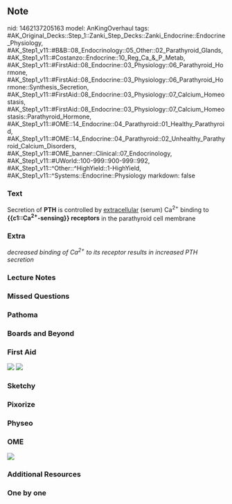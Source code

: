 ## Note
nid: 1462137205163
model: AnKingOverhaul
tags: #AK_Original_Decks::Step_1::Zanki_Step_Decks::Zanki_Endocrine::Endocrine_Physiology, #AK_Step1_v11::#B&B::08_Endocrinology::05_Other::02_Parathyroid_Glands, #AK_Step1_v11::#Costanzo::Endocrine::10_Reg_Ca_&_P_Metab, #AK_Step1_v11::#FirstAid::08_Endocrine::03_Physiology::06_Parathyroid_Hormone, #AK_Step1_v11::#FirstAid::08_Endocrine::03_Physiology::06_Parathyroid_Hormone::Synthesis_Secretion, #AK_Step1_v11::#FirstAid::08_Endocrine::03_Physiology::07_Calcium_Homeostasis, #AK_Step1_v11::#FirstAid::08_Endocrine::03_Physiology::07_Calcium_Homeostasis::Parathyroid_Hormone, #AK_Step1_v11::#OME::14_Endocrine::04_Parathyroid::01_Healthy_Parathyroid, #AK_Step1_v11::#OME::14_Endocrine::04_Parathyroid::02_Unhealthy_Parathyroid_Calcium_Disorders, #AK_Step1_v11::#OME_banner::Clinical::07_Endocrinology, #AK_Step1_v11::#UWorld::100-999::900-999::992, #AK_Step1_v11::^Other::^HighYield::1-HighYield, #AK_Step1_v11::^Systems::Endocrine::Physiology
markdown: false

### Text
<div>
  Secretion of <b>PTH</b> is controlled by <u>extracellular</u>
  (serum) Ca<sup>2+</sup> binding to
  <b>{{c1::Ca<sup>2+</sup>-sensing}} receptors</b> in the
  parathyroid cell membrane
</div>

### Extra
<i>decreased binding of Ca<sup>2+</sup> to its receptor results in
increased PTH secretion</i>

### Lecture Notes


### Missed Questions


### Pathoma


### Boards and Beyond


### First Aid
<img src="tmpoLu3dM.png"> <img src="tmpasZGFo.png">

### Sketchy


### Pixorize


### Physeo


### OME
<div class="ome-widget">
  <a href=
  "https://onlinemeded.org/spa/endocrinology?ref=anki"><img src=
  "_OME_AnkiFlashcards_Topic_2.png"></a>
</div>

### Additional Resources


### One by one

